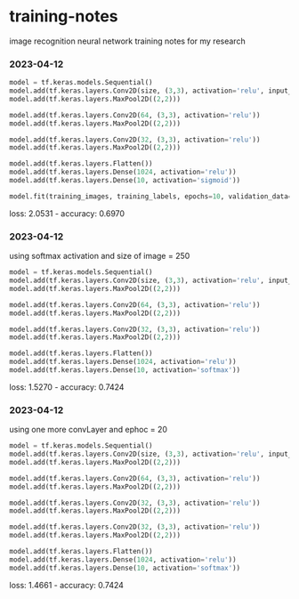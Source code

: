 # training-notes
 image recognition neural network training notes for my research

### 2023-04-12
```python
model = tf.keras.models.Sequential()
model.add(tf.keras.layers.Conv2D(size, (3,3), activation='relu', input_shape=(size,size,1)))
model.add(tf.keras.layers.MaxPool2D((2,2)))

model.add(tf.keras.layers.Conv2D(64, (3,3), activation='relu'))
model.add(tf.keras.layers.MaxPool2D((2,2)))

model.add(tf.keras.layers.Conv2D(32, (3,3), activation='relu'))
model.add(tf.keras.layers.MaxPool2D((2,2)))

model.add(tf.keras.layers.Flatten())
model.add(tf.keras.layers.Dense(1024, activation='relu'))
model.add(tf.keras.layers.Dense(10, activation='sigmoid'))

model.fit(training_images, training_labels, epochs=10, validation_data=(testing_images, testing_labels))
```
loss: 2.0531 - accuracy: 0.6970

### 2023-04-12
using softmax activation and size of image = 250
```python
model = tf.keras.models.Sequential()
model.add(tf.keras.layers.Conv2D(size, (3,3), activation='relu', input_shape=(size,size,1)))
model.add(tf.keras.layers.MaxPool2D((2,2)))

model.add(tf.keras.layers.Conv2D(64, (3,3), activation='relu'))
model.add(tf.keras.layers.MaxPool2D((2,2)))

model.add(tf.keras.layers.Conv2D(32, (3,3), activation='relu'))
model.add(tf.keras.layers.MaxPool2D((2,2)))

model.add(tf.keras.layers.Flatten())
model.add(tf.keras.layers.Dense(1024, activation='relu'))
model.add(tf.keras.layers.Dense(10, activation='softmax'))
```
loss: 1.5270 - accuracy: 0.7424

### 2023-04-12
using one more convLayer and ephoc = 20
```python
model = tf.keras.models.Sequential()
model.add(tf.keras.layers.Conv2D(size, (3,3), activation='relu', input_shape=(size,size,1)))
model.add(tf.keras.layers.MaxPool2D((2,2)))

model.add(tf.keras.layers.Conv2D(64, (3,3), activation='relu'))
model.add(tf.keras.layers.MaxPool2D((2,2)))

model.add(tf.keras.layers.Conv2D(32, (3,3), activation='relu'))
model.add(tf.keras.layers.MaxPool2D((2,2)))

model.add(tf.keras.layers.Conv2D(32, (3,3), activation='relu'))
model.add(tf.keras.layers.MaxPool2D((2,2)))

model.add(tf.keras.layers.Flatten())
model.add(tf.keras.layers.Dense(1024, activation='relu'))
model.add(tf.keras.layers.Dense(10, activation='softmax'))
```
loss: 1.4661 - accuracy: 0.7424
